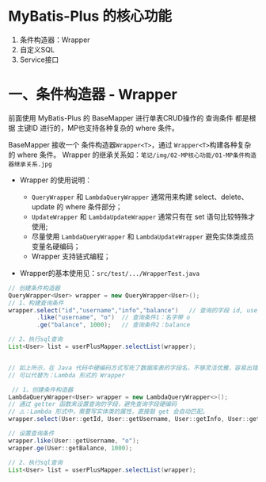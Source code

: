 # MyBatis-Plus 的核心功能
1. 条件构造器：Wrapper<T>
2. 自定义SQL
3. Service接口


# 一、条件构造器 - Wrapper<T>
前面使用 MyBatis-Plus 的 BaseMapper 进行单表CRUD操作的 查询条件 都是根据 主键ID 进行的，MP也支持各种复杂的 where 条件。

BaseMapper 接收一个 条件构造器`Wrapper<T>`，通过 `Wrapper<T>`构建各种复杂的 where 条件。
Wrapper 的继承关系如：`笔记/img/02-MP核心功能/01-MP条件构造器继承关系.jpg`

- Wrapper 的使用说明：
    - `QueryWrapper` 和 `LambdaQueryWrapper` 通常用来构建 select、delete、update 的 where 条件部分；
    - `UpdateWrapper` 和 `LambdaUpdateWrapper` 通常只有在 set 语句比较特殊才使用;
    - 尽量使用 `LambdaQueryWrapper` 和 `LambdaUpdateWrapper` 避免实体类成员变量名硬编码；
    - Wrapper 支持链式编程；

- Wrapper的基本使用见：`src/test/.../WrapperTest.java`

```java
// 创建条件构造器
QueryWrapper<User> wrapper = new QueryWrapper<User>();
// 1、构建查询条件
wrapper.select("id","username","info","balance")   // 查询的字段 id, username, info, balance
        .like("username", "o")  // 查询条件1：名字带 o
        .ge("balance", 1000);   // 查询条件2：balance 

// 2、执行sql查询
List<User> list = userPlusMapper.selectList(wrapper);


// 如上所示，在 Java 代码中硬编码方式写死了数据库表的字段名，不够灵活优雅，容易出错。
// 可以代替为：Lambda 形式的 Wrapper
```

```java
 // 1、创建条件构造器
LambdaQueryWrapper<User> wrapper = new LambdaQueryWrapper<>();
// 通过 getter 函数来设置查询的字段，避免查询字段硬编码
// ⚠️：Lambda 形式中，需要写实体类的属性，直接敲 get 会自动匹配。
wrapper.select(User::getId, User::getUsername, User::getInfo, User::getBalance);

// 设置查询条件
wrapper.like(User::getUsername, "o");
wrapper.ge(User::getBalance, 1000);

// 2、执行sql查询
List<User> list = userPlusMapper.selectList(wrapper);
```
